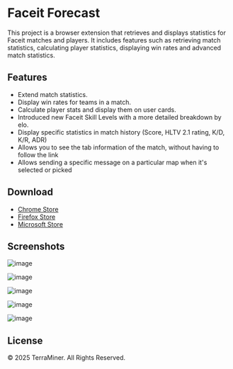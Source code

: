 # Faceit Forecast

This project is a browser extension that retrieves and displays statistics for Faceit matches and players. It includes features such as retrieving match statistics, calculating player statistics, displaying win rates and advanced match statistics.

## Features

- Extend match statistics.
- Display win rates for teams in a match.
- Calculate player stats and display them on user cards.
- Introduced new Faceit Skill Levels with a more detailed breakdown by elo.
- Display specific statistics in match history (Score, HLTV 2.1 rating, K/D, K/R, ADR)
- Allows you to see the tab information of the match, without having to follow the link
- Allows sending a specific message on a particular map when it's selected or picked

## Download
- [Chrome Store](https://chromewebstore.google.com/detail/faceit-forecast/mpkkcddegpblmobincjkbpgfcbejjbcp)
- [Firefox Store](https://addons.mozilla.org/en-US/firefox/addon/faceit-forecast/)
- [Microsoft Store](https://microsoftedge.microsoft.com/addons/detail/faceit-forecast/kklfhhdnabdnkgncmibfiaeeoghainpj)

## Screenshots

![image](https://github.com/user-attachments/assets/ad3bbb5b-df83-4a04-a01a-7d5bc7757eb6)

![image](https://github.com/user-attachments/assets/a3c8a3ac-6f6b-49f8-b652-bc13d6564a6b)

![image](https://github.com/user-attachments/assets/e8a9b840-7b68-497f-82ff-2daa7a4fc51d)

![image](https://github.com/user-attachments/assets/2b5d8d94-4ff3-4040-afbf-c534c3f382bc)

![image](https://github.com/user-attachments/assets/473d2e44-a34c-4bf6-a58d-0a26b537581a)

## License

© 2025 TerraMiner. All Rights Reserved.